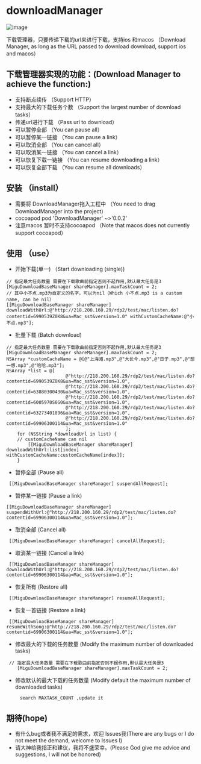 # downloadManager
![image](https://github.com/liudiange/downloadManager/blob/master/Simulator%20Screen%20Shot%20-%20iPhone%206s%20-%202017-12-01%20at%2010.03.44.png)

下载管理器，只要传递下载的url来进行下载，支持ios 和macos      （Download Manager, as long as the URL passed to download download, support ios and macos）
 
## 下载管理器实现的功能：(Download Manager to achieve the function:)
- 支持断点续传  （Support HTTP）
- 支持最大的下载任务个数 （Support the largest number of download tasks）
- 传递url进行下载  （Pass url to download）
- 可以暂停全部  （You can pause all）
- 可以暂停某一链接  （You can pause a link）
- 可以取消全部  （You can cancel all）
- 可以取消某一链接 （You can cancel a link）
- 可以恢复下载一链接 （You can resume downloading a link）
- 可以恢复全部下载 （You can resume all downloads）

## 安装 （install）
- 需要将 DownloadManager拖入工程中  （You need to drag DownloadManager into the project）
- cocoapod pod 'DownloadManager' ~>'0.0.2'
- 注意macos 暂时不支持cocoapod  （Note that macos does not currently support cocoapod）
## 使用 （use）
- 开始下载(单一) （Start downloading (single))
````objc
// 指定最大任务数量 需要在下载歌曲前指定否则不起作用,默认最大任务是3
[MiguDowmloadBaseManager shareManager].maxTaskCount = 2;
// 其中小不点.mp3为自定义的名字，可以为nil（Which 小不点.mp3 is a custom name, can be nil）
[[MiguDowmloadBaseManager shareManager] downloadWithUrl:@"http://218.200.160.29/rdp2/test/mac/listen.do?contentid=6990539Z0K8&ua=Mac_sst&version=1.0" withCustomCacheName:@"小不点.mp3"];

````
- 批量下载 (Batch download)
````objc
// 指定最大任务数量 需要在下载歌曲前指定否则不起作用,默认最大任务是3
[MiguDowmloadBaseManager shareManager].maxTaskCount = 2;
NSArray *customCacheName = @[@"上海滩.mp3",@"大长今.mp3",@"日子.mp3",@"想一想.mp3",@"哈哈.mp3"];
NSArray *list = @[
                      @"http://218.200.160.29/rdp2/test/mac/listen.do?contentid=6990539Z0K8&ua=Mac_sst&version=1.0",
                      @"http://218.200.160.29/rdp2/test/mac/listen.do?contentid=63880300430&ua=Mac_sst&version=1.0",
                      @"http://218.200.160.29/rdp2/test/mac/listen.do?contentid=6005970S6G0&ua=Mac_sst&version=1.0",
                      @"http://218.200.160.29/rdp2/test/mac/listen.do?contentid=63273401896&ua=Mac_sst&version=1.0",
                      @"http://218.200.160.29/rdp2/test/mac/listen.do?contentid=69906300114&ua=Mac_sst&version=1.0"
                      ];
    for (NSString *downloadUrl in list) {
    // customCacheName can nil 
        [[MiguDowmloadBaseManager shareManager] downloadWithUrl:list[index] withCustomCacheName:customCacheName[index]];
    }
````
- 暂停全部 (Pause all)
````objc
 [[MiguDowmloadBaseManager shareManager] suspendAllRequest];
````
- 暂停某一链接 (Pause a link)
````objc
[[MiguDowmloadBaseManager shareManager] suspendWithUrl:@"http://218.200.160.29/rdp2/test/mac/listen.do?contentid=69906300114&ua=Mac_sst&version=1.0"];
````
- 取消全部 (Cancel all)
````objc
 [[MiguDowmloadBaseManager shareManager] cancelAllRequest];
````
- 取消某一链接 (Cancel a link)
````objc
 [[MiguDowmloadBaseManager shareManager] downloadWithUrl:@"http://218.200.160.29/rdp2/test/mac/listen.do?contentid=69906300114&ua=Mac_sst&version=1.0"];
````
- 恢复所有 (Restore all)
````objc
 [[MiguDowmloadBaseManager shareManager] resumeAllRequest];
````
- 恢复一首链接 (Restore a link)
````objc
 [[MiguDowmloadBaseManager shareManager] resumeWithSong:@"http://218.200.160.29/rdp2/test/mac/listen.do?contentid=69906300114&ua=Mac_sst&version=1.0"];
```` 
- 修改最大的下载的任务数量 (Modify the maximum number of downloaded tasks)
````objc
 // 指定最大任务数量 需要在下载歌曲前指定否则不起作用,默认最大任务是3
    [MiguDowmloadBaseManager shareManager].maxTaskCount = 2;
````
- 修改默认的最大下载的任务数量 (Modify default the maximum number of downloaded tasks)
````objc
     search MAXTASK_COUNT ,update it
````
## 期待(hope)
- 有什么bug或者我不满足的需求，欢迎 Issues我(There are any bugs or I do not meet the demand, welcome to Issues I)
- 请大神给我指正和建议，我将不盛荣幸。(Please God give me advice and suggestions, I will not be honored)

 






